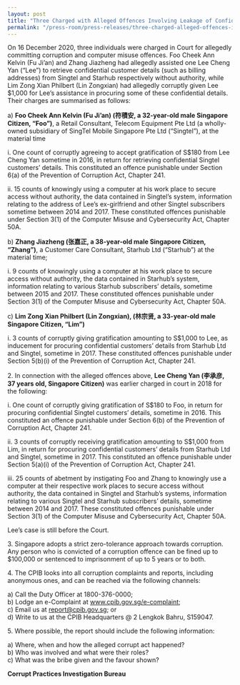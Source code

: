 ```yaml
---
layout: post
title: "Three Charged with Alleged Offences Involving Leakage of Confidential Subscribers’ Information"
permalink: "/press-room/press-releases/three-charged-alleged-offences-involving-leakage-confidential-subscribers’"
---
```

On 16 December 2020, three individuals were charged in Court for allegedly committing corruption and computer misuse offences. Foo Cheek Ann Kelvin (Fu Ji’an) and Zhang Jiazheng had allegedly assisted one Lee Cheng Yan (“Lee”) to retrieve confidential customer details (such as billing addresses) from Singtel and Starhub respectively without authority, while Lim Zong Xian Philbert (Lin Zongxian) had allegedly corruptly given Lee $1,000 for Lee’s assistance in procuring some of these confidential details. Their charges are summarised as follows:

a)       **Foo Cheek Ann Kelvin (Fu Ji’an) (符積安, a 32-year-old male Singapore Citizen, “Foo”)**, a Retail Consultant, Telecom Equipment Pte Ltd (a wholly-owned subsidiary of SingTel Mobile Singapore Pte Ltd (“Singtel”), at the material time

i.        One count of corruptly agreeing to accept gratification of S$180 from Lee Cheng Yan sometime in 2016, in return for retrieving confidential Singtel customers’ details. This constituted an offence punishable under Section 6(a) of the Prevention of Corruption Act, Chapter 241.

ii.       15 counts of knowingly using a computer at his work place to secure access without authority, the data contained in Singtel’s system, information relating to the address of Lee’s ex-girlfriend and other Singtel subscribers sometime between 2014 and 2017. These constituted offences punishable under Section 3(1) of the Computer Misuse and Cybersecurity Act, Chapter 50A.

b)       **Zhang Jiazheng (张嘉正, a 38-year-old male Singapore Citizen, “Zhang”)**, a Customer Care Consultant, Starhub Ltd (“Starhub”) at the material time;

i.       9 counts of knowingly using a computer at his work place to secure access without authority, the data contained in Starhub’s system, information relating to various Starhub subscribers’ details, sometime between 2015 and 2017. These constituted offences punishable under Section 3(1) of the Computer Misuse and Cybersecurity Act, Chapter 50A.

c)       **Lim Zong Xian Philbert (Lin Zongxian), (林宗贤, a 33-year-old male Singapore Citizen, “Lim”)**

i.       3 counts of corruptly giving gratification amounting to S$1,000 to Lee, as inducement for procuring confidential customers’ details from Starhub Ltd and Singtel, sometime in 2017. These constituted offences punishable under Section 5(b)(i) of the Prevention of Corruption Act, Chapter 241.

2\.         In connection with the alleged offences above, **Lee Cheng Yan (李承彦, 37 years old, Singapore Citizen)** was earlier charged in court in 2018 for the following:

i.       One count of corruptly giving gratification of S$180 to Foo, in return for procuring confidential Singtel customers’ details, sometime in 2016. This constituted an offence punishable under Section 6(b) of the Prevention of Corruption Act, Chapter 241.

ii.       3 counts of corruptly receiving gratification amounting to S$1,000 from Lim, in return for procuring confidential customers’ details from Starhub Ltd and Singtel, sometime in 2017. This constituted an offence punishable under Section 5(a)(i) of the Prevention of Corruption Act, Chapter 241.

iii.       25 counts of abetment by instigating Foo and Zhang to knowingly use a computer at their respective work places to secure access without authority, the data contained in Singtel and Starhub’s systems, information relating to various Singtel and Starhub subscribers’ details, sometime between 2014 and 2017. These constituted offences punishable under Section 3(1) of the Computer Misuse and Cybersecurity Act, Chapter 50A.

Lee’s case is still before the Court.

3\.         Singapore adopts a strict zero-tolerance approach towards corruption. Any person who is convicted of a corruption offence can be fined up to $100,000 or sentenced to imprisonment of up to 5 years or to both.

4\.         The CPIB looks into all corruption complaints and reports, including anonymous ones, and can be reached via the following channels:

a) Call the Duty Officer at 1800-376-0000;<br />
b) Lodge an e-Complaint at <a href="https://www.cpib.gov.sg/e-complaint"><span style="color: #0066cc;">www.cpib.gov.sg/e-complaint</span></a>;<br />
c) Email us at <a class="spamspan" href="mailto:report@cpib.gov.sg">report@cpib.gov.sg</a>; or<br />
d) Write to us at the CPIB Headquarters @ 2 Lengkok Bahru, S159047.

5\.        Where possible, the report should include the following information:

a) Where, when and how the alleged corrupt act happened?<br />
b) Who was involved and what were their roles?<br />
c) What was the bribe given and the favour shown?

**Corrupt Practices Investigation Bureau**
